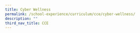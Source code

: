 ```yaml
---
title: Cyber Wellness
permalink: /school-experience/curriculum/cce/cyber-wellness/
description: ""
third_nav_title: CCE
---
```

